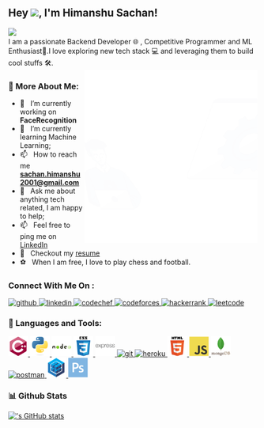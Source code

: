 ## Hey <img src="https://raw.githubusercontent.com/MartinHeinz/MartinHeinz/master/wave.gif" width="30px">, I'm Himanshu Sachan!
![](https://komarev.com/ghpvc/?username=h01sachan&color=blue)
<br>
I am a passionate Backend Developer 🌐 , Competitive Programmer and ML Enthusiast🤖.I love exploring new tech stack 💻 and leveraging them to build cool stuffs 🛠️.
<br>
<img align="right" alt="GIF" src="techstack.gif" width="350px"/>

### 🧐 More About Me:

- 🔭 &nbsp; I’m currently working on **FaceRecognition**
- 🌱 &nbsp; I’m currently learning Machine Learning; 
- 📫 &nbsp; How to reach me **sachan.himanshu2001@gmail.com**
- 💬 &nbsp; Ask me about anything tech related, I am happy to help;
- 📫 &nbsp; Feel free to ping me on [LinkedIn](https://www.linkedin.com/in/himanshu-sachan-92636a191/)
- 📝 &nbsp; Checkout my [resume](https://drive.google.com/file/d/1lG4IfpqYu21rpgiiignoohOfSbkkvYuZ/view?usp=sharing)
- ⚽ &nbsp; When I am free, I love to play chess and football.

### Connect With Me On :
<p align="left">
<a href="https://github.com/h01sachan" target="_blank"> <img src="https://cdn.jsdelivr.net/npm/simple-icons@3.1.0/icons/github.svg" alt="github" width="40" height="40"/> </a> 
<a href="https://www.linkedin.com/in/himanshu-sachan-92636a191/" target="_blank"> <img src="https://cdn.jsdelivr.net/npm/simple-icons@3.1.0/icons/linkedin.svg" alt="linkedin" width="40" height="40"/> </a> 
<a href="https://www.codechef.com/users/hs001" target="_blank"> <img src="https://cdn.jsdelivr.net/npm/simple-icons@3.1.0/icons/codechef.svg" alt="codechef" width="40" height="40"/> </a> 
<a href="https://codeforces.com/profile/h01sachan" target="_blank"> <img src="https://cdn.jsdelivr.net/npm/simple-icons@3.1.0/icons/codeforces.svg" alt="codeforces" width="40" height="40"/> </a> 
<a href="https://www.hackerrank.com/h01sachan" target="_blank"> <img src="https://cdn.jsdelivr.net/npm/simple-icons@3.1.0/icons/hackerrank.svg" alt="hackerrank" width="40" height="40"/> </a> 
<a href="https://leetcode.com/h01sachan/" target="_blank"> <img src="https://cdn.jsdelivr.net/npm/simple-icons@3.1.0/icons/leetcode.svg" alt="leetcode" width="40" height="40"/> </a> 
</p>

### 🔨 Languages and Tools:
<p align="left">
 <a href="https://www.w3schools.com/cpp/" target="_blank"> <img src="https://raw.githubusercontent.com/devicons/devicon/master/icons/cplusplus/cplusplus-original.svg" alt="cplusplus" width="40" height="40"/> </a> 
<a href="https://www.python.org" target="_blank"> <img src="https://raw.githubusercontent.com/devicons/devicon/master/icons/python/python-original.svg" alt="python" width="40" height="40"/> </a> 
<a href="https://nodejs.org" target="_blank"> <img src="https://raw.githubusercontent.com/devicons/devicon/master/icons/nodejs/nodejs-original-wordmark.svg" alt="nodejs" width="40" height="40"/> </a>
 <a href="https://www.w3schools.com/css/" target="_blank"> <img src="https://raw.githubusercontent.com/devicons/devicon/master/icons/css3/css3-original-wordmark.svg" alt="css3" width="40" height="40"/> </a> 
 <a href="https://expressjs.com" target="_blank"> <img src="https://raw.githubusercontent.com/devicons/devicon/master/icons/express/express-original-wordmark.svg" alt="express" width="40" height="40"/> </a>  
 <a href="https://git-scm.com/" target="_blank"> <img src="https://www.vectorlogo.zone/logos/git-scm/git-scm-icon.svg" alt="git" width="40" height="40"/> </a> 
 <a href="https://heroku.com" target="_blank"> <img src="https://www.vectorlogo.zone/logos/heroku/heroku-icon.svg" alt="heroku" width="40" height="40"/> </a> 
 <a href="https://www.w3.org/html/" target="_blank"> <img src="https://raw.githubusercontent.com/devicons/devicon/master/icons/html5/html5-original-wordmark.svg" alt="html5" width="40" height="40"/> </a> 
 <a href="https://developer.mozilla.org/en-US/docs/Web/JavaScript" target="_blank"> <img src="https://raw.githubusercontent.com/devicons/devicon/master/icons/javascript/javascript-original.svg" alt="javascript" width="40" height="40"/> </a> 
 <a href="https://www.mongodb.com/" target="_blank"> <img src="https://raw.githubusercontent.com/devicons/devicon/master/icons/mongodb/mongodb-original-wordmark.svg" alt="mongodb" width="40" height="40"/> </a>  
 <a href="https://postman.com" target="_blank"> <img src="https://www.vectorlogo.zone/logos/getpostman/getpostman-icon.svg" alt="postman" width="40" height="40"/> </a> 
 <a href="https://sequelize.org/" target="_blank"> <img src="https://github.com/devicons/devicon/blob/master/icons/sequelize/sequelize-original.svg" alt="sequelize" width="40" height="40"/> </a> 
 <a href="https://www.photoshop.com/en" target="_blank"> <img src="https://github.com/devicons/devicon/blob/master/icons/photoshop/photoshop-plain.svg" alt="photoshop" width="40" height="40"/> </a> 
</p>

### 📊 Github Stats
<a href='https://github.com/h01sachan/github-stats-transparent'>
  
[!['s GitHub stats](https://github-readme-stats.vercel.app/api?username=h01sachan)](https://github.com/anuraghazra/github-readme-stats)

</a>

<br>
